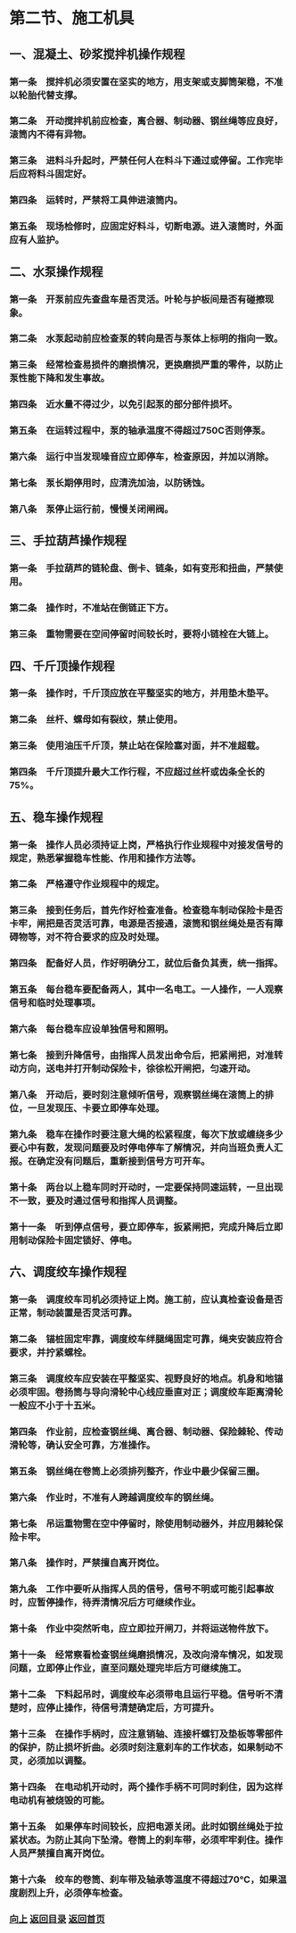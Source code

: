 # <a id="up">第二节、施工机具</a>

## <a id="2.2.1">一、混凝土、砂浆搅拌机操作规程</a>

### 第一条　搅拌机必须安置在坚实的地方，用支架或支脚筒架稳，不准以轮胎代替支撑。
### 第二条　开动搅拌机前应检查，离合器、制动器、钢丝绳等应良好，滚筒内不得有异物。
### 第三条　进料斗升起时，严禁任何人在料斗下通过或停留。工作完毕后应将料斗固定好。
### 第四条　运转时，严禁将工具伸进滚筒内。
### 第五条　现场检修时，应固定好料斗，切断电源。进入滚筒时，外面应有人监护。

## <a id="2.2.2">二、水泵操作规程</a>

### 第一条　开泵前应先查盘车是否灵活。叶轮与护板间是否有碰擦现象。
### 第二条　水泵起动前应检查泵的转向是否与泵体上标明的指向一致。
### 第三条　经常检查易损件的磨损情况，更换磨损严重的零件，以防止泵性能下降和发生事故。
### 第四条　近水量不得过少，以免引起泵的部分部件损坏。
### 第五条　在运转过程中，泵的轴承温度不得超过750C否则停泵。
### 第六条　运行中当发现噪音应立即停车，检查原因，并加以消除。
### 第七条　泵长期停用时，应清洗加油，以防锈蚀。
### 第八条　泵停止运行前，慢慢关闭闸阀。

## <a id="2.2.3">三、手拉葫芦操作规程</a>

### 第一条　手拉葫芦的链轮盘、倒卡、链条，如有变形和扭曲，严禁使用。
### 第二条　操作时，不准站在倒链正下方。
### 第三条　重物需要在空间停留时间较长时，要将小链栓在大链上。

## <a id="2.2.4">四、千斤顶操作规程</a>

### 第一条　操作时，千斤顶应放在平整坚实的地方，并用垫木垫平。
### 第二条　丝杆、螺母如有裂纹，禁止使用。
### 第三条　使用油压千斤顶，禁止站在保险塞对面，并不准超载。
### 第四条　千斤顶提升最大工作行程，不应超过丝杆或齿条全长的75%。

## <a id="2.2.5">五、稳车操作规程</a>

### 第一条　操作人员必须持证上岗，严格执行作业规程中对接发信号的规定，熟悉掌握稳车性能、作用和操作方法等。
### 第二条　严格遵守作业规程中的规定。
### 第三条　接到任务后，首先作好检查准备。检查稳车制动保险卡是否卡牢，闸把是否灵活可靠，电源是否接通，滚筒和钢丝绳处是否有障碍物等，对不符合要求的应及时处理。
### 第四条　配备好人员，作好明确分工，就位后备负其责，统一指挥。
### 第五条　每台稳车要配备两人，其中一名电工。一人操作，一人观察信号和临时处理事项。
### 第六条　每台稳车应设单独信号和照明。
### 第七条　接到升降信号，由指挥人员发出命令后，把紧闸把，对准转动方向，送电并打开制动保险卡，徐徐松开闸把，匀速开动。
### 第八条　开动后，要时刻注意倾听信号，观察钢丝绳在滚筒上的排位，一旦发现压、卡要立即停车处理。
### 第九条　稳车在操作时要注意大绳的松紧程度，每次下放或缠绕多少要心中有数，发现问题要及时停电停车了解情况，并向当班负责人汇报。在确定没有问题后，重新接到信号方可开车。
### 第十条　两台以上稳车同时开动时，一定要保持同速运转，一旦出现不一致，要及时通过信号和指挥人员调整。
### 第十一条　听到停点信号，要立即停车，扳紧闸把，完成升降后立即用制动保险卡固定锁好、停电。

## <a id="2.2.6">六、调度绞车操作规程</a>

### 第一条　调度绞车司机必须持证上岗。施工前，应认真检查设备是否正常，制动装置是否灵活可靠。
### 第二条　锚桩固定牢靠，调度绞车绊腿绳固定可靠，绳夹安装应符合要求，并拧紧螺栓。
### 第三条　调度绞车应安装在平整坚实、视野良好的地点。机身和地锚必须牢固。卷扬筒与导向滑轮中心线应垂直对正；调度绞车距离滑轮一般应不小于十五米。
### 第四条　作业前，应检查钢丝绳、离合器、制动器、保险棘轮、传动滑轮等，确认安全可靠，方准操作。
### 第五条　钢丝绳在卷筒上必须排列整齐，作业中最少保留三圈。
### 第六条　作业时，不准有人跨越调度绞车的钢丝绳。
### 第七条　吊运重物需在空中停留时，除使用制动器外，并应用棘轮保险卡牢。
### 第八条　操作时，严禁擅自离开岗位。
### 第九条　工作中要听从指挥人员的信号，信号不明或可能引起事故时，应暂停操作，待弄清情况后方可继续作业。
### 第十条　作业中突然听电，应立即拉开闸刀，并将运送物件放下。
### 第十一条　经常察看检查钢丝绳磨损情况，及改向滑车情况，如发现问题，立即停止作业，直至问题处理完毕后方可继续施工。
### 第十二条　下料起吊时，调度绞车必须带电且运行平稳。信号听不清楚时，应停止操作，待信号清楚确定后，方可提升。
### 第十三条　在操作手柄时，应注意销轴、连接杆螺钉及垫板等零部件的保护，防止损坏折曲。必须时刻注意刹车的工作状态，如果制动不灵，必须加以调整。
### 第十四条　在电动机开动时，两个操作手柄不可同时刹住，因为这样电动机有被烧毁的可能。
### 第十五条　如果停车时间较长，应把电源关闭。此时如钢丝绳处于拉紧状态。为防止其向下坠滑。卷筒上的刹车带，必须牢牢刹住。操作人员严禁擅自离开岗位。
### 第十六条　绞车的卷筒、刹车带及轴承等温度不得超过70℃，如果温度剧烈上升，必须停车检查。


### [向上](#up)   [返回目录](https://blog.iiiid.com/docs/安全技术操作规程)   [返回首页](https://blog.iiiid.com/)
